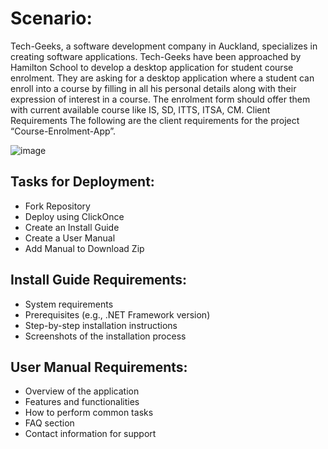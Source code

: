 <h1>Scenario:</h1>
Tech-Geeks, a software development company in Auckland, specializes in creating software applications.
Tech-Geeks have been approached by Hamilton School to develop a desktop application for student course
enrolment. They are asking for a desktop application where a student can enroll into a course by filling
in all his personal details along with their expression of interest in a course. The enrolment form should
offer them with current available course like IS, SD, ITTS, ITSA, CM. Client Requirements The following
are the client requirements for the project “Course-Enrolment-App”.

![image](https://github.com/SuedeSadler/Visitor_Register_Fork_Demo/assets/79953696/c7abecfc-d329-42e0-ad06-0cc7d76e9e0c)


<h2>Tasks for Deployment:</h2>

- Fork Repository
- Deploy using ClickOnce
- Create an Install Guide
- Create a User Manual
- Add Manual to Download Zip

<h2>Install Guide Requirements:</h2>

-	System requirements
-	Prerequisites (e.g., .NET Framework version)
-	Step-by-step installation instructions
-	Screenshots of the installation process

<h2>User Manual Requirements:</h2>

-	Overview of the application
-	Features and functionalities
-	How to perform common tasks
-	FAQ section
-	Contact information for support



